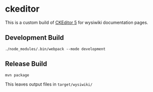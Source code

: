 # ckeditor

This is a custom build of [CKEditor 5](https://github.com/ckeditor) for wysiwiki documentation
pages.

## Development Build

```
./node_modules/.bin/webpack --mode development
```

## Release Build

```
mvn package
```

This leaves output files in `target/wysiwiki/`
